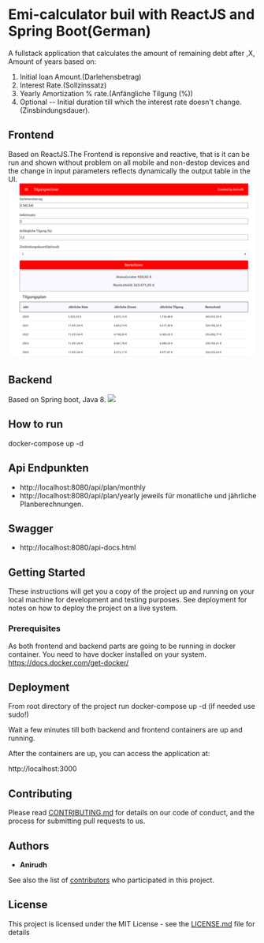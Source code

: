 # Emi-calculator buil with ReactJS and Spring Boot(German)

A fullstack application that calculates the amount of remaining debt after ,X, Amount of years based on:

1. Initial loan Amount.(Darlehensbetrag)
2. Interest Rate.(Sollzinssatz)
3. Yearly Amortization % rate.(Anfängliche Tilgung (%))
4. Optional -- Initial duration till which the interest rate doesn't change.(Zinsbindungsdauer).

## Frontend 
Based on ReactJS.The Frontend is reponsive and reactive, that is it can be run and shown without problem on all mobile and non-destop devices
and the change in input parameters reflects dynamically the output table in the UI.
![](tilgungform.png) 

## Backend
Based on Spring boot, Java 8.
![](api-docs.png) 

## How to run
docker-compose up -d

## Api Endpunkten
- http://localhost:8080/api/plan/monthly
- http://localhost:8080/api/plan/yearly
jeweils für monatliche und jährliche Planberechnungen.

## Swagger
- http://localhost:8080/api-docs.html

## Getting Started

These instructions will get you a copy of the project up and running on your local machine for development and testing purposes. See deployment for notes on how to deploy the project on a live system.

### Prerequisites

As both frontend and backend parts are going to be running in docker container. You need to have docker installed on your system. 
https://docs.docker.com/get-docker/

## Deployment

From root directory of the project run
docker-compose up -d (if needed use sudo!)

Wait a few minutes till both backend and frontend containers are up and running. 

After the containers are up, you can access the application at:

http://localhost:3000

## Contributing

Please read [CONTRIBUTING.md](https://gist.github.com/PurpleBooth/b24679402957c63ec426) for details on our code of conduct, and the process for submitting pull requests to us.

## Authors

* **Anirudh**

See also the list of [contributors](https://github.com/your/project/contributors) who participated in this project.

## License

This project is licensed under the MIT License - see the [LICENSE.md](LICENSE.md) file for details
